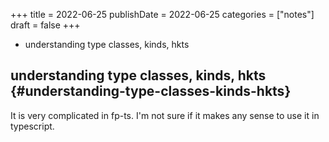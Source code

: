 +++
title = 2022-06-25
publishDate = 2022-06-25
categories = ["notes"]
draft = false
+++

-   understanding type classes, kinds, hkts

<!--more-->


## understanding type classes, kinds, hkts {#understanding-type-classes-kinds-hkts}

It is very complicated in fp-ts.
I'm not sure if it makes any sense to use it in typescript.